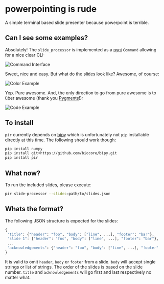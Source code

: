 powerpointing is rude
=====================

A simple terminal based slide presenter because powerpoint is terrible.

Can I see some examples?
------------------------

Absolutely! The ``slide_processor`` is implemented as a [pyqi](http://pyqi.readthedocs.org) ``Command`` allowing for a nice clear CLI:

![Command Interface][0]

Sweet, nice and easy. But what do the slides look like? Awesome, of course:

![Color Example][1]

Yep. Pure awesome. And, the only direction to go from pure awesome is to über awesome (thank you [Pygments](http://pygments.org/)!):

![Code Example][2]

To install
----------

``pir`` currently depends on [bipy](https://github.com/biocore/bipy) which is unfortunately not ``pip`` installable directly at this time. The following should work though:

```bash
pip install numpy
pip install git+https://github.com/biocore/bipy.git
pip install pir
```

What now?
---------

To run the included slides, please execute:

```bash
pir slide-processor --slides=path/to/slides.json
```

Whats the format?
-----------------

The following JSON structure is expected for the slides:

```python
{
 "title": {"header": "foo", "body": ["line", ...], "footer": "bar"},
 "slide 1": {"header": "foo", "body": ["line", ...], "footer": "bar"},
 ...
 "acknowledgements": {"header": "foo", "body": ["line", ...], "footer": "bar"}
}
```

It is valid to omit ``header``, ``body`` or ``footer`` from a slide. ``body`` will accept single strings or list of strings. The order of the slides is based on the slide number. ``title`` and ``acknowledgements`` will go first and last respectively no matter what.

[0]: https://github.com/wasade/powerpointing-is-rude/raw/master/_assets/command.png
[1]: https://github.com/wasade/powerpointing-is-rude/raw/master/_assets/colors.png
[2]: https://github.com/wasade/powerpointing-is-rude/raw/master/_assets/code.png

